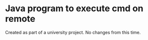 # Java program to execute cmd on remote

Created as part of a university project. No changes from this time.
